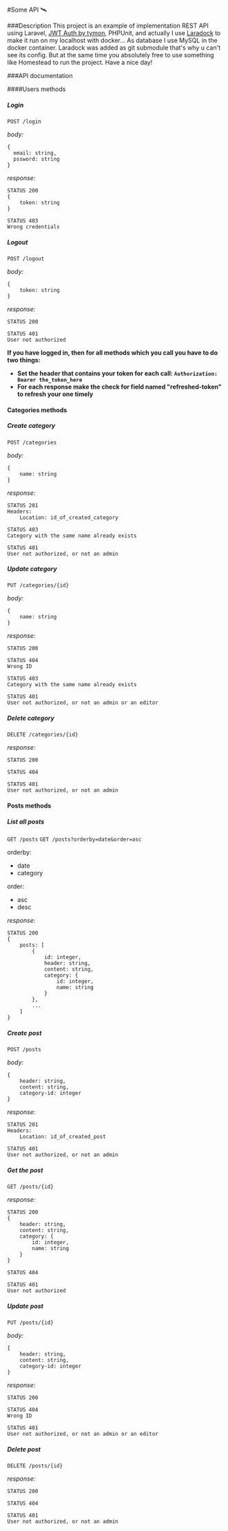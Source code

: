 #Some API 🛰

###Description
This project is an example of implementation REST API using Laravel,
[JWT Auth by tymon](https://github.com/tymondesigns/jwt-auth), PHPUnit, 
and actually I use [Laradock](http://laradock.io/getting-started/) to make it run on my localhost
with docker... As database I use MySQL in the docker container. 
Laradock was added as git submodule that's why u can't see its config. 
But at the same time you absolutely free to use something like Homestead to run the project. 
Have a nice day!

###API documentation

####Users methods
##### Login
`POST /login`

*body:*
```text
{
  email: string,
  pssword: string
}
```

*response:*
```text
STATUS 200
{
    token: string
}

STATUS 403
Wrong credentials
```

##### Logout
`POST /logout`

*body:*
```text
{
    token: string
}
```

*response:*
```text
STATUS 200

STATUS 401
User not authorized
```
**If you have logged in, then for all methods which you call you have to do two things:**
* **Set the header that contains your token for each call: `Authorization: Bearer the_token_here`**
* **For each response make the check for field named "refreshed-token" to refresh your one timely**

#### Categories methods

##### Create category

`POST /categories`

*body:*
```text
{
    name: string
}
```

*response:*
```text
STATUS 201
Headers:
    Location: id_of_created_category

STATUS 403
Category with the same name already exists

STATUS 401
User not authorized, or not an admin
```

##### Update category

`PUT /categories/{id}`

*body:*
```text
{
    name: string
}
```

*response:*
```text
STATUS 200

STATUS 404
Wrong ID

STATUS 403
Category with the same name already exists 

STATUS 401
User not authorized, or not an admin or an editor
```

##### Delete category

`DELETE /categories/{id}`

*response:*
```text
STATUS 200

STATUS 404

STATUS 401
User not authorized, or not an admin
```

#### Posts methods

##### List all posts

`GET /posts`
`GET /posts?orderby=date&order=asc`

orderby:
* date
* category

order:
* asc
* desc

*response:*
```text
STATUS 200
{
    posts: [
        {
            id: integer,
            header: string,
            content: string,
            category: {
                id: integer,
                name: string
            }
        },
        ...
    ]
}
```

##### Create post

`POST /posts`

*body:*
```text
{
    header: string,
    content: string,
    category-id: integer
}
```

*response:*
```text
STATUS 201
Headers:
    Location: id_of_created_post

STATUS 401
User not authorized, or not an admin
```


##### Get the post

`GET /posts/{id}`

*response:*
```text
STATUS 200
{
    header: string,
    content: string,
    category: {
        id: integer,
        name: string
    }
}

STATUS 404

STATUS 401
User not authorized
```

##### Update post

`PUT /posts/{id}`

*body:*
```text
{
    header: string,
    content: string,
    category-id: integer
}
```

*response:*
```text
STATUS 200

STATUS 404
Wrong ID

STATUS 401
User not authorized, or not an admin or an editor
```

##### Delete post

`DELETE /posts/{id}`

*response:*
```text
STATUS 200

STATUS 404

STATUS 401
User not authorized, or not an admin
```